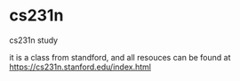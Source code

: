 # cs231n
cs231n study

it is a class from standford, and all resouces can be found at https://cs231n.stanford.edu/index.html
